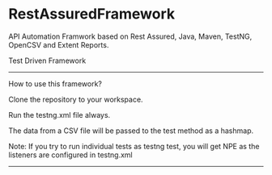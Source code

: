 # RestAssuredFramework 

API Automation Framwork based on Rest Assured, Java, Maven, TestNG, OpenCSV and Extent Reports.

Test Driven Framework

****************************************************************************

How to use this framework?

Clone the repository to your workspace.

Run the testng.xml file always.

The data from a CSV file will be passed to the test method as a hashmap.

Note: If you try to run individual tests as testng test, you will get NPE as the listeners are configured in testng.xml

******************************************************************************